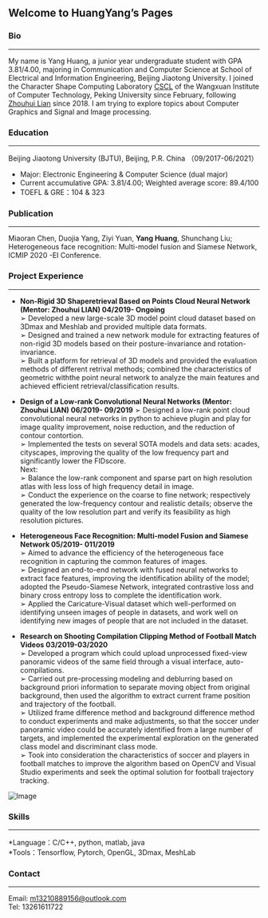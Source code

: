 ## Welcome to HuangYang’s Pages

### Bio
---
My name is Yang Huang, a junior year undergraduate student with GPA 3.81/4.00, majoring in Communication and Computer Science at School of Electrical and Information Engineering, Beijing Jiaotong University. I joined the Character Shape Computing Laboratory [CSCL](http://59.108.48.27/cscl/) of the Wangxuan Institute of Computer Technology, Peking University since February, following [Zhouhui Lian](http://www.icst.pku.edu.cn/zlian/) since 2018. I am trying to explore topics about Computer Graphics and Signal and Image processing.

### Education
---
Beijing Jiaotong University (BJTU), Beijing, P.R. China                                                       （09/2017-06/2021）
* Major: Electronic Engineering & Computer Science (dual major)            
* Current accumulative GPA: 3.81/4.00; Weighted average score: 89.4/100
* TOEFL & GRE：104 & 323 

### Publication
---
Miaoran Chen, Duojia Yang, Ziyi Yuan, **Yang Huang**, Shunchang Liu; Heterogeneous face recognition: Multi-model fusion and Siamese Network, ICMIP 2020 -EI Conference.

### Project Experience 
---
* **Non-Rigid 3D Shaperetrieval Based on Points Cloud Neural Network (Mentor: Zhouhui LIAN)  04/2019- Ongoing**    
 ➢ Developed a new large-scale 3D model point cloud dataset based on 3Dmax and Meshlab and provided multiple data formats.  
 ➢ Designed and trained a new network module for extracting features of non-rigid 3D models based on their posture-invariance and     rotation-invariance.  
 ➢ Built a platform for retrieval of 3D models and provided the evaluation methods of different retrival methods; combined the characteristics of geometric withthe point neural network to analyze the main features and achieved efficient retrieval/classification results.  
   
* **Design of a Low-rank Convolutional Neural Networks (Mentor: Zhouhui LIAN) 06/2019- 09/2019** 
 ➢ Designed a low-rank point cloud convolutional neural networks in python to achieve plugin and play for image quality improvement, noise reduction, and the reduction of contour contortion.  
 ➢ Implemented the tests on several SOTA models and data sets: acades, cityscapes, improving the quality of the low frequency part and significantly lower the FIDscore.  
Next:  
 ➢ Balance the low-rank component and sparse part on high resolution atlas with less loss of high frequency detail in image.  
 ➢ Conduct the experience on the coarse to fine network; respectively generated the low-frequency contour and realistic details; observe the quality of the low resolution part and verify its feasibility as high resolution pictures.  
   
* **Heterogeneous Face Recognition: Multi-model Fusion and Siamese Network 05/2019- 011/2019**   
 ➢ Aimed to advance the efficiency of the heterogeneous face recognition in capturing the common features of images.  
 ➢ Designed an end-to-end network with fused neural networks to extract face features, improving the identification ability of the model; adopted the Pseudo-Siamese Network, integrated contrastive loss and binary cross entropy loss to complete the identification work.  
 ➢ Applied the Caricature-Visual dataset which well-performed on identifying unseen images of people in datasets, and work well on identifying new images of people that are not included in the dataset.  
   
* **Research on Shooting Compilation Clipping Method of Football Match Videos 03/2019-03/2020**   
 ➢ Developed a program which could upload unprocessed fixed-view panoramic videos of the same field through a visual interface, auto- compilations.    
 ➢ Carried out pre-processing modeling and deblurring based on background priori information to separate moving object from original background, then used the algorithm to extract current frame position and trajectory of the football.    
 ➢ Utilized frame difference method and background difference method to conduct experiments and make adjustments, so that the soccer under panoramic video could be accurately identified from a large number of targets, and implemented the experimental exploration on the generated class model and discriminant class mode.    
 ➢ Took into consideration the characteristics of soccer and players in football matches to improve the algorithm based on OpenCV and Visual Studio experiments and seek the optimal solution for football trajectory tracking.    

![Image](src)
### Skills
---
*Language：C/C++, python, matlab, java  
*Tools：Tensorflow, Pytorch, OpenGL, 3Dmax, MeshLab  

### Contact
---
Email: m13210889156@outlook.com  
Tel: 13261611722
